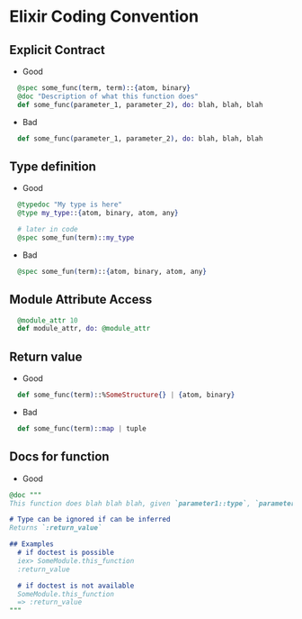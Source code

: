 # Elixir Coding Convention

## Explicit Contract
- Good
```elixir
  @spec some_func(term, term)::{atom, binary}
  @doc "Description of what this function does"
  def some_func(parameter_1, parameter_2), do: blah, blah, blah
```
- Bad
```elixir
  def some_func(parameter_1, parameter_2), do: blah, blah, blah
```

## Type definition
- Good
```elixir
  @typedoc "My type is here"
  @type my_type::{atom, binary, atom, any}

  # later in code
  @spec some_fun(term)::my_type
```
- Bad
```elixir
  @spec some_fun(term)::{atom, binary, atom, any}
```

## Module Attribute Access
```elixir
  @module_attr 10
  def module_attr, do: @module_attr
```

## Return value
- Good
```elixir
  def some_func(term)::%SomeStructure{} | {atom, binary}
```
- Bad
```elixir
  def some_func(term)::map | tuple
```

## Docs for function
- Good
```elixir
@doc """
This function does blah blah blah, given `parameter1::type`, `parameter2::type`

# Type can be ignored if can be inferred
Returns `:return_value`

## Examples
  # if doctest is possible
  iex> SomeModule.this_function
  :return_value

  # if doctest is not available
  SomeModule.this_function
  => :return_value
"""
```

